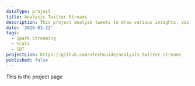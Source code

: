 ```yaml
---
dataType: project
title: Analysis Twitter Streams
description: This project analyze tweets to draw various insights, viz average tweet length, most popular Hashtag, sentiment analysis on Tweets and Sentiment Analysis on COVID Tweets.
date: '2020-03-22'
tags:
  - Spark Streaming
  - Scala
  - SBT
projectLink: https://github.com/aTechGuide/analysis-twitter-streams
published: false
---
```


This is the project page

